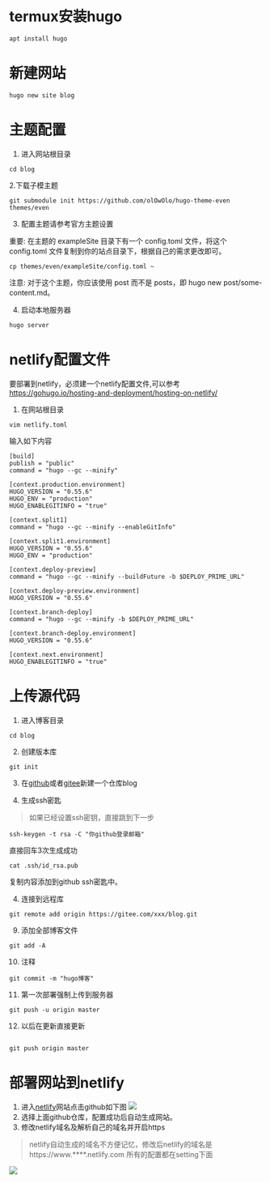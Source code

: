 
# termux安装hugo
```
apt install hugo
```
# 新建网站
```
hugo new site blog
```
# 主题配置

1. 进入网站根目录
```
cd blog
```
2.下载子模主题
```
git submodule init https://github.com/olOwOlo/hugo-theme-even themes/even
```
3. 配置主题请参考官方主题设置

重要: 在主题的 exampleSite 目录下有一个 config.toml 文件，将这个 config.toml 文件复制到你的站点目录下，根据自己的需求更改即可。
```
cp themes/even/exampleSite/config.toml ~
```
注意: 对于这个主题，你应该使用 post 而不是 posts，即 hugo new post/some-content.md。

4. 启动本地服务器
```
hugo server 
```

# netlify配置文件

要部署到netlify，必须建一个netlify配置文件,可以参考
https://gohugo.io/hosting-and-deployment/hosting-on-netlify/
1. 在网站根目录
```
vim netlify.toml
```
输入如下内容
```
[build]
publish = "public"
command = "hugo --gc --minify"

[context.production.environment]
HUGO_VERSION = "0.55.6"
HUGO_ENV = "production"
HUGO_ENABLEGITINFO = "true"

[context.split1]
command = "hugo --gc --minify --enableGitInfo"

[context.split1.environment]
HUGO_VERSION = "0.55.6"
HUGO_ENV = "production"

[context.deploy-preview]
command = "hugo --gc --minify --buildFuture -b $DEPLOY_PRIME_URL"

[context.deploy-preview.environment]
HUGO_VERSION = "0.55.6"

[context.branch-deploy]
command = "hugo --gc --minify -b $DEPLOY_PRIME_URL"

[context.branch-deploy.environment]
HUGO_VERSION = "0.55.6"

[context.next.environment]
HUGO_ENABLEGITINFO = "true"
```

<!--more-->

# 上传源代码

1. 进入博客目录
```
cd blog
```
2. 创建版本库
```
git init
```

3. 在[github](https://www.github.com)或者[gitee](https://www.gitee.com)新建一个仓库blog

4. 生成ssh密匙
>如果已经设置ssh密钥，直接跳到下一步
```
ssh-keygen -t rsa -C "你github登录邮箱"
```
直接回车3次生成成功
```
cat .ssh/id_rsa.pub
```
复制内容添加到github ssh密匙中。


4. 连接到远程库
```
git remote add origin https://gitee.com/xxx/blog.git
```
9. 添加全部博客文件

```
git add -A
```

10. 注释
```
git commit -m "hugo博客"
```

11. 第一次部署强制上传到服务器
```
git push -u origin master
```

12. 以后在更新直接更新
```

git push origin master
```
# 部署网站到netlify

1. 进入[netlify]()网站点击github如下图
![](https://i.bmp.ovh/imgs/2019/07/f6060b926a15ab9e.png)
2. 选择上面github仓库，配置成功后自动生成网站。
3. 修改netlify域名及解析自己的域名并开启https  
>netlify自动生成的域名不方便记忆，修改后netlify的域名是https://www.****.netlify.com
所有的配置都在setting下面

![](https://i.bmp.ovh/imgs/2019/07/a1aad731f1137789.png)
